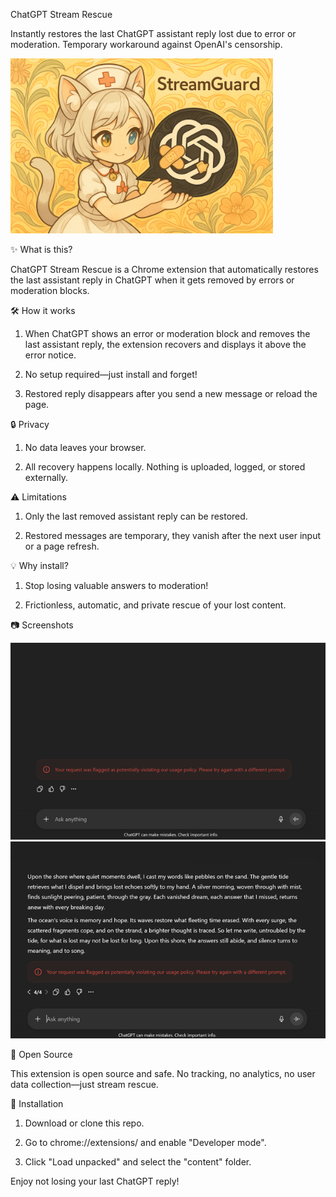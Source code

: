 ChatGPT Stream Rescue

Instantly restores the last ChatGPT assistant reply lost due to error or moderation. Temporary workaround against OpenAI's censorship.

<img src="images/Promotion icon.png" alt="promo" width="420"/>

✨ What is this?

ChatGPT Stream Rescue is a Chrome extension that automatically restores the last assistant reply in ChatGPT when it gets removed by errors or moderation blocks.

🛠️ How it works

1. When ChatGPT shows an error or moderation block and removes the last assistant reply, the extension recovers and displays it above the error notice.

2. No setup required—just install and forget!

3. Restored reply disappears after you send a new message or reload the page.

🔒 Privacy

1. No data leaves your browser.

2. All recovery happens locally. Nothing is uploaded, logged, or stored externally.

⚠️ Limitations

1. Only the last removed assistant reply can be restored.

2. Restored messages are temporary, they vanish after the next user input or a page refresh.

💡 Why install?

1. Stop losing valuable answers to moderation!

2. Frictionless, automatic, and private rescue of your lost content.

📷 Screenshots
<!-- [screenshot](screenshot1.png) ![screenshot](screenshot2.png) -->
![sc1](images/screenshot1.png)
![sc2](images/screenshot2.png)

🐾 Open Source

This extension is open source and safe.
No tracking, no analytics, no user data collection—just stream rescue.

🚀 Installation

1. Download or clone this repo.

2. Go to chrome://extensions/ and enable "Developer mode".

3. Click "Load unpacked" and select the "content" folder.

Enjoy not losing your last ChatGPT reply!
